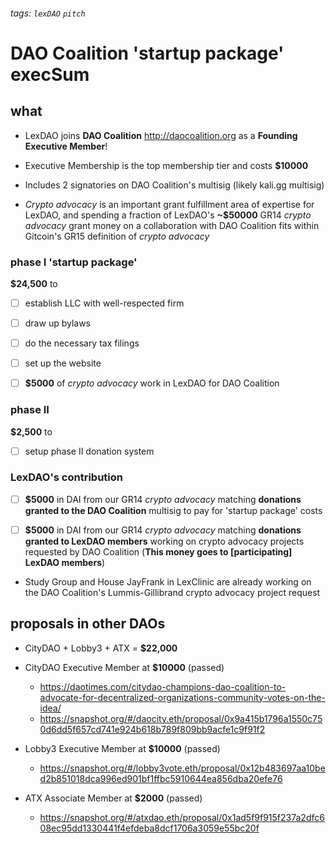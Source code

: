 ###### tags: `lexDAO` `pitch`

# DAO Coalition 'startup package' execSum

## what

* LexDAO joins **DAO Coalition** http://daocoalition.org as a **Founding Executive Member**!

* Executive Membership is the top membership tier and costs **$10000** 

* Includes 2 signatories on DAO Coalition's multisig  (likely kali.gg multisig)

* *Crypto advocacy* is an important grant fulfillment area of expertise for LexDAO, and spending a fraction of LexDAO's **~$50000** GR14 *crypto advocacy* grant money on a collaboration with DAO Coalition fits within Gitcoin's GR15 definition of *crypto advocacy*

### phase I 'startup package'

**$24,500** to

* [ ] establish LLC with well-respected firm

* [ ] draw up bylaws
 
* [ ] do the necessary tax filings

* [ ] set up the website

* [ ] **$5000** of *crypto advocacy* work in LexDAO for DAO Coalition

### phase II

**$2,500** to 

* [ ] setup phase II donation system

### LexDAO's contribution

* [ ] **$5000** in DAI from our GR14 *crypto advocacy* matching **donations granted to the DAO Coalition** multisig to pay for 'startup package' costs

* [ ] **$5000** in DAI from our GR14 *crypto advocacy* matching **donations granted to LexDAO members** working on crypto advocacy projects requested by DAO Coalition (**This money goes to [participating] LexDAO members**)

* Study Group and House JayFrank in LexClinic are already working on the DAO Coalition's Lummis-Gillibrand crypto advocacy project request

## proposals in other DAOs

* CityDAO + Lobby3 + ATX = **$22,000**

* CityDAO Executive Member at **$10000** (passed)
  * https://daotimes.com/citydao-champions-dao-coalition-to-advocate-for-decentralized-organizations-community-votes-on-the-idea/
  * https://snapshot.org/#/daocity.eth/proposal/0x9a415b1796a1550c750d6dd5f657cd741e924b618b789f809bb9acfe1c9f91f2

* Lobby3 Executive Member at **$10000** (passed)
  * https://snapshot.org/#/lobby3vote.eth/proposal/0x12b483697aa10bed2b851018dca996ed901bf1ffbc5910644ea856dba20efe76

* ATX Associate Member at **$2000** (passed)
  * https://snapshot.org/#/atxdao.eth/proposal/0x1ad5f9f915f237a2dfc608ec95dd1330441f4efdeba8dcf1706a3059e55bc20f